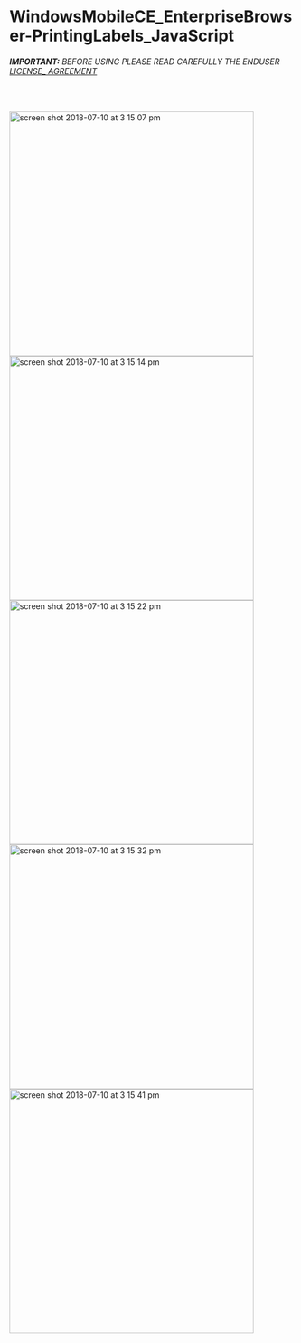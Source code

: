 # WindowsMobileCE_EnterpriseBrowser-PrintingLabels_JavaScript
###### __IMPORTANT:__ BEFORE USING PLEASE READ CAREFULLY THE ENDUSER [LICENSE_ AGREEMENT](http://link-os.github.io/Zebra_SDK_EULA.pdf)
<br />


<p float="left">
<img width="432" height=”600” alt="screen shot 2018-07-10 at 3 15 07 pm" src="https://user-images.githubusercontent.com/41017424/42535144-3c404332-8454-11e8-81c0-30ba3229407e.png">
<img width="432" height=”600” alt="screen shot 2018-07-10 at 3 15 14 pm" src="https://user-images.githubusercontent.com/41017424/42535147-3d64a3a2-8454-11e8-847f-c0a642c737c7.png">
<img width="432" height=”600” alt="screen shot 2018-07-10 at 3 15 22 pm" src="https://user-images.githubusercontent.com/41017424/42535152-3e634e7a-8454-11e8-8d8a-89614fc7b8e5.png">
<img width="432" height=”600” alt="screen shot 2018-07-10 at 3 15 32 pm" src="https://user-images.githubusercontent.com/41017424/42535155-3f8c8366-8454-11e8-8df7-ad60e743cddc.png">
<img width="432" height=”600” alt="screen shot 2018-07-10 at 3 15 41 pm" src="https://user-images.githubusercontent.com/41017424/42535156-4060f4ca-8454-11e8-9c28-57f3a3ec98ca.png">

</p>
